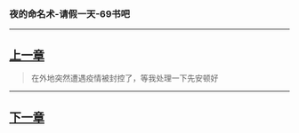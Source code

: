 ### 夜的命名术-请假一天-69书吧

--------
[上一章](./b11736f87e3f7b50088baa938a7963d6.md)
--------


>
>
>
>在外地突然遭遇疫情被封控了，等我处理一下先安顿好
>
>

--------
[下一章](./4d1517c657f7524fb42a4aa53cc86522.md)
--------

